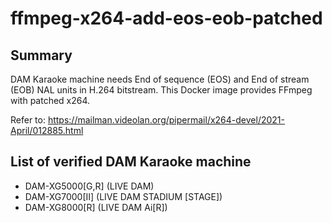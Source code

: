 # ffmpeg-x264-add-eos-eob-patched

## Summary

DAM Karaoke machine needs End of sequence (EOS) and End of stream (EOB) NAL units in H.264 bitstream. This Docker image provides FFmpeg with patched x264.

Refer to: https://mailman.videolan.org/pipermail/x264-devel/2021-April/012885.html

## List of verified DAM Karaoke machine

- DAM-XG5000[G,R] (LIVE DAM)
- DAM-XG7000[Ⅱ] (LIVE DAM STADIUM [STAGE])
- DAM-XG8000[R] (LIVE DAM Ai[R])
